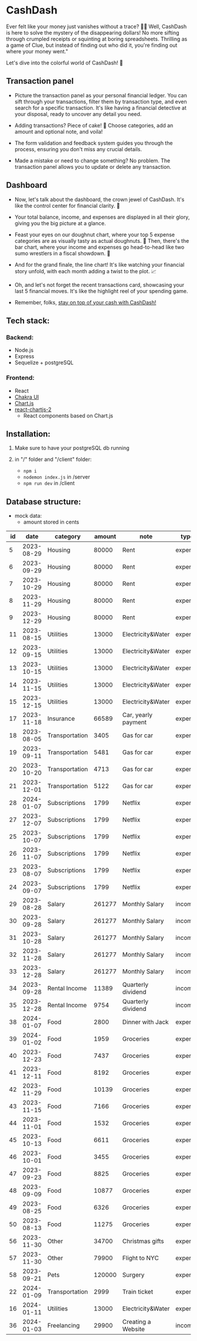 # CashDash

Ever felt like your money just vanishes without a trace? 🕵️‍♂️ Well, CashDash is here to solve the mystery of the disappearing dollars!
No more sifting through crumpled receipts or squinting at boring spreadsheets.
Thrilling as a game of Clue, but instead of finding out who did it, you're finding out where your money went."

Let's dive into the colorful world of CashDash! 🌈

## Transaction panel

- Picture the transaction panel as your personal financial ledger. You can sift through your transactions, filter them by transaction type, and even search for a specific transaction. It's like having a financial detective at your disposal, ready to uncover any detail you need.

- Adding transactions? Piece of cake! 🍰 Choose categories, add an amount and optional note, and voila!

- The form validation and feedback system guides you through the process, ensuring you don't miss any crucial details.

- Made a mistake or need to change something? No problem. The transaction panel allows you to update or delete any transaction.

## Dashboard

- Now, let's talk about the dashboard, the crown jewel of CashDash. It's like the control center for financial clarity. 🚀

- Your total balance, income, and expenses are displayed in all their glory, giving you the big picture at a glance.

- Feast your eyes on our doughnut chart, where your top 5 expense categories are as visually tasty as actual doughnuts. 🍩 Then, there's the bar chart, where your income and expenses go head-to-head like two sumo wrestlers in a fiscal showdown. 💪

- And for the grand finale, the line chart! It's like watching your financial story unfold, with each month adding a twist to the plot. 📈

- Oh, and let's not forget the recent transactions card, showcasing your last 5 financial moves. It's like the highlight reel of your spending game.

- Remember, folks, <u>stay on top of your cash with CashDash!</u>

## Tech stack:

### Backend:

- Node.js
- Express
- Sequelize + postgreSQL

### Frontend:

- React
- [Chakra UI](https://chakra-ui.com)
- [Chart.js](https://www.chartjs.org)
- [react-chartjs-2](https://react-chartjs-2.js.org)
  - React components based on Chart.js

## Installation:

1.  Make sure to have your postgreSQL db running
2.  in "/" folder and "/client" folder:

    - `npm i `
    - `nodemon index.js` in /server
    - `npm run dev` in /client

## Database structure:

- mock data:
  - amount stored in cents

| id  | date       | category       | amount | note                | type    |
| --- | ---------- | -------------- | ------ | ------------------- | ------- |
| 5   | 2023-08-29 | Housing        | 80000  | Rent                | expense |
| 6   | 2023-09-29 | Housing        | 80000  | Rent                | expense |
| 7   | 2023-10-29 | Housing        | 80000  | Rent                | expense |
| 8   | 2023-11-29 | Housing        | 80000  | Rent                | expense |
| 9   | 2023-12-29 | Housing        | 80000  | Rent                | expense |
| 11  | 2023-08-15 | Utilities      | 13000  | Electricity&Water   | expense |
| 12  | 2023-09-15 | Utilities      | 13000  | Electricity&Water   | expense |
| 13  | 2023-10-15 | Utilities      | 13000  | Electricity&Water   | expense |
| 14  | 2023-11-15 | Utilities      | 13000  | Electricity&Water   | expense |
| 15  | 2023-12-15 | Utilities      | 13000  | Electricity&Water   | expense |
| 17  | 2023-11-18 | Insurance      | 66589  | Car, yearly payment | expense |
| 18  | 2023-08-05 | Transportation | 3405   | Gas for car         | expense |
| 19  | 2023-09-11 | Transportation | 5481   | Gas for car         | expense |
| 20  | 2023-10-20 | Transportation | 4713   | Gas for car         | expense |
| 21  | 2023-12-01 | Transportation | 5122   | Gas for car         | expense |
| 28  | 2024-01-07 | Subscriptions  | 1799   | Netflix             | expense |
| 27  | 2023-12-07 | Subscriptions  | 1799   | Netflix             | expense |
| 25  | 2023-10-07 | Subscriptions  | 1799   | Netflix             | expense |
| 26  | 2023-11-07 | Subscriptions  | 1799   | Netflix             | expense |
| 23  | 2023-08-07 | Subscriptions  | 1799   | Netflix             | expense |
| 24  | 2023-09-07 | Subscriptions  | 1799   | Netflix             | expense |
| 29  | 2023-08-28 | Salary         | 261277 | Monthly Salary      | income  |
| 30  | 2023-09-28 | Salary         | 261277 | Monthly Salary      | income  |
| 31  | 2023-10-28 | Salary         | 261277 | Monthly Salary      | income  |
| 32  | 2023-11-28 | Salary         | 261277 | Monthly Salary      | income  |
| 33  | 2023-12-28 | Salary         | 261277 | Monthly Salary      | income  |
| 34  | 2023-09-28 | Rental Income  | 11389  | Quarterly dividend  | income  |
| 35  | 2023-12-28 | Rental Income  | 9754   | Quarterly dividend  | income  |
| 38  | 2024-01-07 | Food           | 2800   | Dinner with Jack    | expense |
| 39  | 2024-01-02 | Food           | 1959   | Groceries           | expense |
| 40  | 2023-12-23 | Food           | 7437   | Groceries           | expense |
| 41  | 2023-12-11 | Food           | 8192   | Groceries           | expense |
| 42  | 2023-11-29 | Food           | 10139  | Groceries           | expense |
| 43  | 2023-11-15 | Food           | 7166   | Groceries           | expense |
| 44  | 2023-11-01 | Food           | 1532   | Groceries           | expense |
| 45  | 2023-10-13 | Food           | 6611   | Groceries           | expense |
| 46  | 2023-10-01 | Food           | 3455   | Groceries           | expense |
| 47  | 2023-09-23 | Food           | 8825   | Groceries           | expense |
| 48  | 2023-09-09 | Food           | 10877  | Groceries           | expense |
| 49  | 2023-08-25 | Food           | 6326   | Groceries           | expense |
| 50  | 2023-08-13 | Food           | 11275  | Groceries           | expense |
| 56  | 2023-11-30 | Other          | 34700  | Christmas gifts     | expense |
| 57  | 2023-11-30 | Other          | 79900  | Flight to NYC       | expense |
| 58  | 2023-09-21 | Pets           | 120000 | Surgery             | expense |
| 22  | 2024-01-09 | Transportation | 2999   | Train ticket        | expense |
| 16  | 2024-01-11 | Utilities      | 13000  | Electricity&Water   | expense |
| 36  | 2024-01-03 | Freelancing    | 29900  | Creating a Website  | income  |

